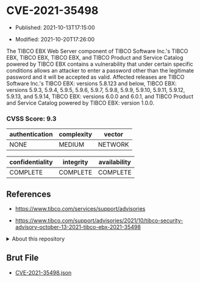 # CVE-2021-35498

- Published: 2021-10-13T17:15:00

- Modified: 2021-10-20T17:26:00

The TIBCO EBX Web Server component of TIBCO Software Inc.'s TIBCO EBX, TIBCO EBX, TIBCO EBX, and TIBCO Product and Service Catalog powered by TIBCO EBX contains a vulnerability that under certain specific conditions allows an attacker to enter a password other than the legitimate password and it will be accepted as valid. Affected releases are TIBCO Software Inc.'s TIBCO EBX: versions 5.8.123 and below, TIBCO EBX: versions 5.9.3, 5.9.4, 5.9.5, 5.9.6, 5.9.7, 5.9.8, 5.9.9, 5.9.10, 5.9.11, 5.9.12, 5.9.13, and 5.9.14, TIBCO EBX: versions 6.0.0 and 6.0.1, and TIBCO Product and Service Catalog powered by TIBCO EBX: version 1.0.0.

### CVSS Score: **9.3**

| authentication | complexity | vector |
| --- | --- | --- |
| NONE | MEDIUM | NETWORK |

| confidentiality | integrity | availability |
| --- | --- | --- |
| COMPLETE | COMPLETE | COMPLETE |

## References

* https://www.tibco.com/services/support/advisories

* https://www.tibco.com/support/advisories/2021/10/tibco-security-advisory-october-13-2021-tibco-ebx-2021-35498

<details>
<summary>About this repository</summary> 

  This repository is part of the project [Live Hack CVE](https://github.com/Live-Hack-CVE). Main website can be found [www.live-hack.org](https://www.live-hack.org) 
  
  Made by [Sn0wAlice](https://github.com/Sn0wAlice) for the people that care about security and need to have a feed of the latest CVEs. Hope you enjoy it, don't forget to star the repo and follow me on [Twitter](https://twitter.com/Sn0wAlice) and [Github](https://github.com/Sn0wAlice). And that is my [personnal website](https://www.alice-snow.me/)

  - [Home Page](https://github.com/Live-Hack-CVE)
  - [Framework](https://github.com/Live-Hack-CVE/cve-framework)
  - [CVE database](https://github.com/Live-Hack-CVE/full_database)
  - [Changelog](https://github.com/Live-Hack-CVE/Changelog)
</details>

## Brut File

* [CVE-2021-35498.json](https://raw.githubusercontent.com/Live-Hack-CVE/full_database/main/cves/2021/CVE-2021-35498.json)

